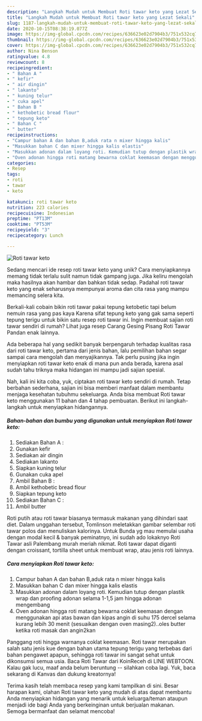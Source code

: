 ```yaml
---
description: "Langkah Mudah untuk Membuat Roti tawar keto yang Lezat Sekali"
title: "Langkah Mudah untuk Membuat Roti tawar keto yang Lezat Sekali"
slug: 1187-langkah-mudah-untuk-membuat-roti-tawar-keto-yang-lezat-sekali
date: 2020-10-15T08:38:19.077Z
image: https://img-global.cpcdn.com/recipes/636623e02d7904b3/751x532cq70/roti-tawar-keto-foto-resep-utama.jpg
thumbnail: https://img-global.cpcdn.com/recipes/636623e02d7904b3/751x532cq70/roti-tawar-keto-foto-resep-utama.jpg
cover: https://img-global.cpcdn.com/recipes/636623e02d7904b3/751x532cq70/roti-tawar-keto-foto-resep-utama.jpg
author: Nina Benson
ratingvalue: 4.8
reviewcount: 8
recipeingredient:
- " Bahan A "
- " kefir"
- " air dingin"
- " lakanto"
- " kuning telur"
- " cuka apel"
- " Bahan B "
- " kethobetic bread flour"
- " tepung keto"
- " Bahan C "
- " butter"
recipeinstructions:
- "Campur bahan A dan bahan B,aduk rata n mixer hingga kalis"
- "Masukkan bahan C dan mixer hingga kalis elastis"
- "Masukkan adonan dalam loyang roti. Kemudian tutup dengan plastik wrap dan proofing adonan selama 1-1,5 jam hingga adonan mengembang"
- "Oven adonan hingga roti matang bewarna coklat keemasan dengan menggunakan api atas bawan dan kipas angin di suhu 175 dercel selama kurang lebih 30 menit (sesuaikan dengan oven masing2)..oles butter ketika roti masak dan angin2kan"
categories:
- Resep
tags:
- roti
- tawar
- keto

katakunci: roti tawar keto 
nutrition: 223 calories
recipecuisine: Indonesian
preptime: "PT13M"
cooktime: "PT53M"
recipeyield: "3"
recipecategory: Lunch

---
```



![Roti tawar keto](https://img-global.cpcdn.com/recipes/636623e02d7904b3/751x532cq70/roti-tawar-keto-foto-resep-utama.jpg)

Sedang mencari ide resep roti tawar keto yang unik? Cara menyiapkannya memang tidak terlalu sulit namun tidak gampang juga. Jika keliru mengolah maka hasilnya akan hambar dan bahkan tidak sedap. Padahal roti tawar keto yang enak seharusnya mempunyai aroma dan cita rasa yang mampu memancing selera kita.

Berkali-kali cobain bikin roti tawar pakai tepung ketobetic tapi belum nemuin rasa yang pas kaya Karena sifat tepung keto yang gak sama seperti tepung terigu untuk bikin satu resep roti tawar ini. Ingin membuat sajian roti tawar sendiri di rumah? Lihat juga resep Carang Gesing Pisang Roti Tawar Pandan enak lainnya.

Ada beberapa hal yang sedikit banyak berpengaruh terhadap kualitas rasa dari roti tawar keto, pertama dari jenis bahan, lalu pemilihan bahan segar sampai cara mengolah dan menyajikannya. Tak perlu pusing jika ingin menyiapkan roti tawar keto enak di mana pun anda berada, karena asal sudah tahu triknya maka hidangan ini mampu jadi sajian spesial.


Nah, kali ini kita coba, yuk, ciptakan roti tawar keto sendiri di rumah. Tetap berbahan sederhana, sajian ini bisa memberi manfaat dalam membantu menjaga kesehatan tubuhmu sekeluarga. Anda bisa membuat Roti tawar keto menggunakan 11 bahan dan 4 tahap pembuatan. Berikut ini langkah-langkah untuk menyiapkan hidangannya.

<!--inarticleads1-->

##### Bahan-bahan dan bumbu yang digunakan untuk menyiapkan Roti tawar keto:

1. Sediakan  Bahan A :
1. Gunakan  kefir
1. Sediakan  air dingin
1. Sediakan  lakanto
1. Siapkan  kuning telur
1. Gunakan  cuka apel
1. Ambil  Bahan B :
1. Ambil  kethobetic bread flour
1. Siapkan  tepung keto
1. Sediakan  Bahan C :
1. Ambil  butter


Roti putih atau roti tawar biasanya termasuk makanan yang dihindari saat diet. Dalam unggahan tersebut, Tomlinson meletakkan gambar selembar roti tawar polos dan menuliskan kalorinya. Untuk Bunda yg mau memulai usaha dengan modal kecil &amp; banyak peminatnyo, ini sudah ado lokaknyo Roti Tawar asli Palembang murah meriah nikmat. Roti tawar dapat diganti dengan croissant, tortilla sheet untuk membuat wrap, atau jenis roti lainnya. 

<!--inarticleads2-->

##### Cara menyiapkan Roti tawar keto:

1. Campur bahan A dan bahan B,aduk rata n mixer hingga kalis
1. Masukkan bahan C dan mixer hingga kalis elastis
1. Masukkan adonan dalam loyang roti. Kemudian tutup dengan plastik wrap dan proofing adonan selama 1-1,5 jam hingga adonan mengembang
1. Oven adonan hingga roti matang bewarna coklat keemasan dengan menggunakan api atas bawan dan kipas angin di suhu 175 dercel selama kurang lebih 30 menit (sesuaikan dengan oven masing2)..oles butter ketika roti masak dan angin2kan


Panggang roti hingga warnanya coklat keemasan. Roti tawar merupakan salah satu jenis kue dengan bahan utama tepung terigu yang terbebas dari bahan pengawet apapun, sehingga roti tawar ini sangat sehat untuk dikonsumsi semua usia. Baca Roti Tawar dari KoinReceh di LINE WEBTOON. Kalau gak lucu, maaf anda belum beruntung -- silahkan coba lagi. Yuk, baca sekarang di Kanvas dan dukung kreatornya! 

Terima kasih telah membaca resep yang kami tampilkan di sini. Besar harapan kami, olahan Roti tawar keto yang mudah di atas dapat membantu Anda menyiapkan hidangan yang menarik untuk keluarga/teman ataupun menjadi ide bagi Anda yang berkeinginan untuk berjualan makanan. Semoga bermanfaat dan selamat mencoba!
